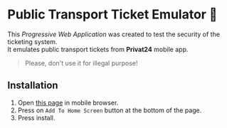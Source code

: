 # Public Transport Ticket Emulator 🚎

This *Progressive Web Application* was created to test the security of the ticketing system. \
It emulates public transport tickets from **Privat24** mobile app.

> Please, don't use it for illegal purpose!

## Installation
1. Open [this page](https://kovart.github.io/public-transport-tickets/) in mobile browser.
2. Press on `Add To Home Screen` button at the bottom of the page.
3. Press install.
